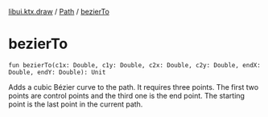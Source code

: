 [libui.ktx.draw](../README.md) / [Path](README.md) / [bezierTo](bezier-to.md)

# bezierTo

`fun bezierTo(c1x: Double, c1y: Double, c2x: Double, c2y: Double, endX: Double, endY: Double): Unit`

Adds a cubic Bézier curve to the path. It requires three points. The first two points are control
points and the third one is the end point. The starting point is the last point in the current path.


